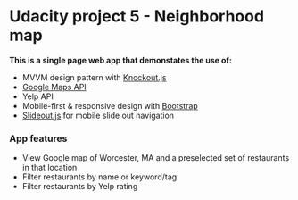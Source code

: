 # Udacity project 5 - Neighborhood map

**This is a single page web app that demonstates the use of:**
- MVVM design pattern with [Knockout.js](http://knockoutjs.com/)
- [Google Maps API](https://developers.google.com/maps/)
- Yelp API
- Mobile-first & responsive design with [Bootstrap](http://getbootstrap.com/)
- [Slideout.js](https://github.com/Mango/slideout) for mobile slide out navigation

### App features

- View Google map of Worcester, MA and a preselected set of restaurants in that location
- Filter restaurants by name or keyword/tag
- Filter restaurants by Yelp rating